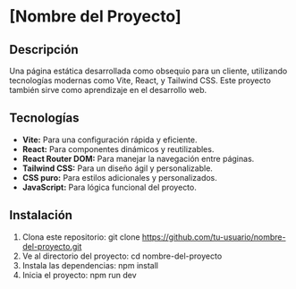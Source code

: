 # [Nombre del Proyecto]

## Descripción
Una página estática desarrollada como obsequio para un cliente, utilizando tecnologías modernas como Vite, React, y Tailwind CSS. Este proyecto también sirve como aprendizaje en el desarrollo web.

## Tecnologías
- **Vite:** Para una configuración rápida y eficiente.
- **React:** Para componentes dinámicos y reutilizables.
- **React Router DOM:** Para manejar la navegación entre páginas.
- **Tailwind CSS:** Para un diseño ágil y personalizable.
- **CSS puro:** Para estilos adicionales y personalizados.
- **JavaScript:** Para lógica funcional del proyecto.

## Instalación
1. Clona este repositorio:
   git clone https://github.com/tu-usuario/nombre-del-proyecto.git
2. Ve al directorio del proyecto:
   cd nombre-del-proyecto
3. Instala las dependencias:
   npm install
4. Inicia el proyecto:
   npm run dev